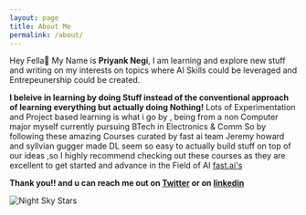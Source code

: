 ```yaml
---
layout: page
title: About Me
permalink: /about/
---
```


Hey Fella👋 My Name is **Priyank Negi**, I am learning and explore new stuff and writing on my interests on topics where AI Skills could be leveraged and Entrepeunership could be created.

**I beleive in learning by doing Stuff instead of the conventional approach of learning everything but actually doing Nothing!**
Lots of Experimentation and Project based learning is what i go by , being from a non  Computer major myself currently pursuing BTech in Electronics & Comm So by following these amazing Courses curated by fast ai team Jeremy howard and syllvian gugger made DL seem so easy to actually build stuff on top of our ideas ,so I highly recommend checking out these courses as they are excellent to get started and advance in the Field of AI [fast.ai's](https://www.fast.ai/) 

**Thank you!! and u can reach me out on  [Twitter](https://twitter.com/PriyanK_7n) or on [linkedin](https://www.linkedin.com/in/priyank-negi-707019195)**

![]({{site.baseurl}}/images/unsplash.jpg "Night Sky Stars")
